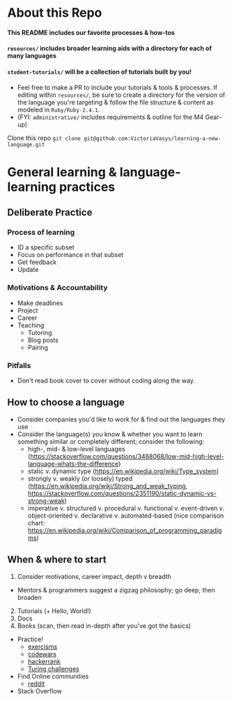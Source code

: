 # About this Repo
#### This README includes our favorite processes & how-tos
#### `resources/` includes broader learning aids with a directory for each of many languages
#### `student-tutorials/` will be a collection of tutorials built by you!
* Feel free to make a PR to include your tutorials & tools & processes. If editing within `resources/`, be sure to create a directory for the version of the language you're targeting & follow the file structure & content as modeled in `Ruby/Ruby-2.4.1`.
* (FYI: `administrative/` includes requirements & outline for the M4 Gear-up)

Clone this repo
`git clone git@github.com:VictoriaVasys/learning-a-new-language.git`

# General learning & language-learning practices

## Deliberate Practice

### Process of learning
  * ID a specific subset
  * Focus on performance in that subset
  * Get feedback
  * Update

### Motivations & Accountability
  * Make deadlines
  * Project
  * Career
  * Teaching
    * Tutoring
    * Blog posts
    * Pairing
  

### Pitfalls
  * Don't read book cover to cover without coding along the way.

## How to choose a language
  * Consider companies you'd like to work for & find out the languages they use
  * Consider the language(s) you know & whether you want to learn something similar or completely different; consider the following:
    * high-, mid- & low-level languages (https://stackoverflow.com/questions/3468068/low-mid-high-level-language-whats-the-difference)
    * static v. dynamic type (https://en.wikipedia.org/wiki/Type_system)
    * strongly v. weakly (or loosely) typed (https://en.wikipedia.org/wiki/Strong_and_weak_typing, https://stackoverflow.com/questions/2351190/static-dynamic-vs-strong-weak)
    * imperative v. structured v. procedural v. functional v. event-driven v. object-oriented v. declarative v. automated-based (nice comparison chart: https://en.wikipedia.org/wiki/Comparison_of_programming_paradigms)

## When & where to start
1.  Consider motivations, career impact, depth v breadth
  * Mentors & programmers suggest a zigzag philosophy; go deep, then broaden
2. Tutorials (+ Hello, World!)
3. Docs
4. Books (scan, then read in-depth after you've got the basics)
  

- Practice!
  * [exercisms](http://exercism.io/languages/)
  * [codewars](https://www.codewars.com/)
  * [hackerrank](https://www.hackerrank.com/dashboard)
  * [Turing challenges](https://github.com/turingschool/challenges)
- Find Online communities
  * [reddit](reddit.com/r/learnprogramming)
- Stack Overflow
